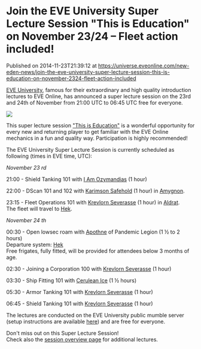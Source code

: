 # Join the EVE University Super Lecture Session "This is Education" on November 23/24 – Fleet action included!
Published on 2014-11-23T21:39:12 at https://universe.eveonline.com/new-eden-news/join-the-eve-university-super-lecture-session-this-is-education-on-november-2324-fleet-action-included

[EVE University](http://community.eveonline.com/news/dev-blogs/community-spotlight-eve-university/), famous for their extraordinary and high quality introduction lectures to EVE Online, has announced a super lecture session on the 23rd and 24th of November from 21:00 UTC to 06:45 UTC free for everyone.

[![](http://web.ccpgamescdn.com/newssystem/media/66691/1/E-UNI_Text_Horizontal_White.png)](http://www.eveuniversity.org/)

This super lecture session ["This is Education"](http://wiki.eveuniversity.org/%22This_Is_Education%22_Class_Marathon) is a wonderful opportunity for every new and returning player to get familiar with the EVE Online mechanics in a fun and quality way. Participation is  highly recommended!

The EVE University Super Lecture Session is currently scheduled as following (times in EVE time, UTC):

_November 23 rd_

21:00 - Shield Tanking 101 with [I Am Ozymandias](https://gate.eveonline.com/Profile/i%20am%20ozymandias)  (1 hour)

22:00 - DScan 101 and 102 with [Karimson Safehold](https://gate.eveonline.com/Profile/Karimson%20Safehold)  (1 hour) in [Amygnon](http://wiki.eveonline.com/en/wiki/Amygnon_\(System\)).

23:15 - Fleet Operations 101 with [Krevlorn Severasse](https://gate.eveonline.com/Profile/Krevlorn%20Severasse)  (1 hour) in [Aldrat](https://wiki.eveonline.com/en/wiki/Aldrat_\(System\)).  
    The fleet will travel to [Hek](https://wiki.eveonline.com/en/wiki/Hek_\(System\)).

_November 24 th_

00:30 - Open lowsec roam with [Apothne](https://gate.eveonline.com/Profile/Apothne) of Pandemic Legion (1 ½ to 2 hours)  
     Departure system: [Hek](https://wiki.eveonline.com/en/wiki/Hek_\(System\))  
     Free frigates, fully fitted, will be provided for attendees below 3 months of age.

02:30 - Joining a Corporation 100 with [Krevlorn Severasse](https://gate.eveonline.com/Profile/Krevlorn%20Severasse) (1 hour)

03:30 - Ship Fitting 101 with [Cerulean Ice](https://gate.eveonline.com/Profile/Cerulean%20Ice) (1 ½ hours)

05:30 - Armor Tanking 101 with [Krevlorn Severasse](https://gate.eveonline.com/Profile/Krevlorn%20Severasse) (1 hour)

06:45 - Shield Tanking 101 with [Krevlorn Severasse](https://gate.eveonline.com/Profile/Krevlorn%20Severasse) (1 hour)

The lectures are conducted on the EVE University public mumble server (setup instructions are available [here](http://wiki.eveuniversity.org/Mumble#PUBLIC_Mumble_Quick_Connect_Guide)) and are free for everyone.

 

Don't miss out on this Super Lecture Session!  
Check also the [session overview page](http://wiki.eveuniversity.org/%22This_Is_Education%22_Class_Marathon) for additional lectures.
